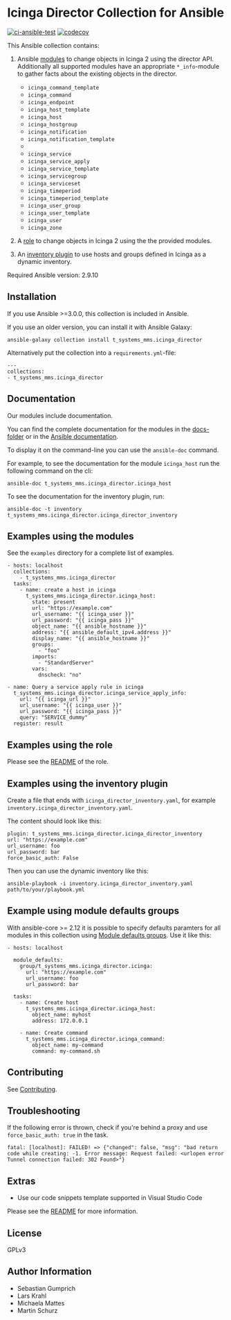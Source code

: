 # Icinga Director Collection for Ansible

[![ci-ansible-test](https://github.com/T-Systems-MMS/ansible-collection-icinga-director/workflows/ansible-test/badge.svg)](https://github.com/T-Systems-MMS/ansible-collection-icinga-director/actions?query=workflow%3Aansible-test)
[![codecov](https://codecov.io/gh/T-Systems-MMS/ansible-collection-icinga-director/branch/master/graph/badge.svg)](https://codecov.io/gh/T-Systems-MMS/ansible-collection-icinga-director)

This Ansible collection contains:

1. Ansible [modules](plugins/modules/) to change objects in Icinga 2 using the director API. 
Additionally all supported modules have an appropriate `*_info`-module to gather facts about the existing objects in the director.

    * `icinga_command_template`
    * `icinga_command`
    * `icinga_endpoint`
    * `icinga_host_template`
    * `icinga_host`
    * `icinga_hostgroup`
    * `icinga_notification`
    * `icinga_notification_template`
    * 
    * `icinga_service`
    * `icinga_service_apply`
    * `icinga_service_template`
    * `icinga_servicegroup`
    * `icinga_serviceset`
    * `icinga_timeperiod`
    * `icinga_timeperiod_template`
    * `icinga_user_group`
    * `icinga_user_template`
    * `icinga_user`
    * `icinga_zone`


2. A [role](roles/ansible_icinga/) to change objects in Icinga 2 using the the provided modules.

3. An [inventory plugin](plugins/inventory) to use hosts and groups defined in Icinga as a dynamic inventory.

Required Ansible version: 2.9.10

## Installation

If you use Ansible >=3.0.0, this collection is included in Ansible.

If you use an older version, you can install it with Ansible Galaxy:

```
ansible-galaxy collection install t_systems_mms.icinga_director
```

Alternatively put the collection into a `requirements.yml`-file:

```
---
collections:
- t_systems_mms.icinga_director
```

## Documentation

Our modules include documentation.

You can find the complete documentation for the modules in the [docs-folder](docs) or in the [Ansible documentation](<https://docs.ansible.com/ansible/latest/collections/t_systems_mms/icinga_director/index.html#plugins-in-t-systems-mms-icinga-director>).

To display it on the command-line you can use the `ansible-doc` command.

For example, to see the documentation for the module `icinga_host` run the following command on the cli:

```
ansible-doc t_systems_mms.icinga_director.icinga_host
```

To see the documentation for the inventory plugin, run:

```
ansible-doc -t inventory t_systems_mms.icinga_director.icinga_director_inventory
```

## Examples using the modules

See the `examples` directory for a complete list of examples.

```
- hosts: localhost
  collections:
    - t_systems_mms.icinga_director
  tasks:
    - name: create a host in icinga
      t_systems_mms.icinga_director.icinga_host:
        state: present
        url: "https://example.com"
        url_username: "{{ icinga_user }}"
        url_password: "{{ icinga_pass }}"
        object_name: "{{ ansible_hostname }}"
        address: "{{ ansible_default_ipv4.address }}"
        display_name: "{{ ansible_hostname }}"
        groups:
          - "foo"
        imports:
          - "StandardServer"
        vars:
          dnscheck: "no"
```

```
- name: Query a service apply rule in icinga
  t_systems_mms.icinga_director.icinga_service_apply_info:
    url: "{{ icinga_url }}"
    url_username: "{{ icinga_user }}"
    url_password: "{{ icinga_pass }}"
    query: "SERVICE_dummy"
  register: result
```

## Examples using the role

Please see the [README](roles/ansible_icinga/README.md) of the role.

## Examples using the inventory plugin

Create a file that ends with `icinga_director_inventory.yaml`, for example `inventory.icinga_director_inventory.yaml`.

The content should look like this:

```
plugin: t_systems_mms.icinga_director.icinga_director_inventory
url: "https://example.com"
url_username: foo
url_password: bar
force_basic_auth: False
```

Then you can use the dynamic inventory like this:

```
ansible-playbook -i inventory.icinga_director_inventory.yaml path/to/your/playbook.yml
```

## Example using module defaults groups

With ansible-core >= 2.12 it is possible to specify defaults paramters for all modules in this collection using [Module defaults groups](https://docs.ansible.com/ansible/latest/user_guide/playbooks_module_defaults.html#module-defaults-groups). Use it like this:

```
- hosts: localhost

  module_defaults:
    group/t_systems_mms.icinga_director.icinga:
      url: "https://example.com"
      url_username: foo
      url_password: bar

  tasks:
    - name: Create host
      t_systems_mms.icinga_director.icinga_host:
        object_name: myhost
        address: 172.0.0.1

    - name: Create command
      t_systems_mms.icinga_director.icinga_command:
        object_name: my-command
        command: my-command.sh
```

## Contributing

See [Contributing](CONTRIBUTING.md).

## Troubleshooting

If the following error is thrown, check if you're behind a proxy and use `force_basic_auth: true` in the task.

```
fatal: [localhost]: FAILED! => {"changed": false, "msg": "bad return code while creating: -1. Error message: Request failed: <urlopen error Tunnel connection failed: 302 Found>"}
```


## Extras

* Use our code snippets template supported in Visual Studio Code

Please see the [README](vsc-snippets/README.md) for more information.

## License

GPLv3

## Author Information

* Sebastian Gumprich
* Lars Krahl
* Michaela Mattes
* Martin Schurz
